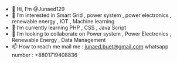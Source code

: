 - 👋 Hi, I’m @Junaed129
- 👀 I’m interested in Smart Grid , power system , power electronics , renewable energy , IOT , Machine learning
- 🌱 I’m currently learning PHP , CSS , Java Script
- 💞️ I’m looking to collaborate on Power system , Power Electronics , Renewable Energy , Data Management
- 📫 How to reach me mail me : junaed.buet@gmail.com  whatsapp number : +8801719408836


<!---
Junaed129/Junaed129 is a ✨ special ✨ repository because its `README.md` (this file) appears on your GitHub profile.
You can click the Preview link to take a look at your changes.
--->
